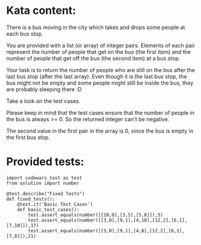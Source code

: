 # Kata content:
There is a bus moving in the city which takes and drops some people at each bus stop.

You are provided with a list (or array) of integer pairs. Elements of each pair represent the number of people that get on the bus (the first item) and the number of people that get off the bus (the second item) at a bus stop.

Your task is to return the number of people who are still on the bus after the last bus stop (after the last array). Even though it is the last bus stop, the bus might not be empty and some people might still be inside the bus, they are probably sleeping there :D

Take a look on the test cases.

Please keep in mind that the test cases ensure that the number of people in the bus is always >= 0. So the returned integer can't be negative.

The second value in the first pair in the array is 0, since the bus is empty in the first bus stop.

# Provided tests:
```Py
import codewars_test as test
from solution import number

@test.describe("Fixed Tests")
def fixed_tests():
    @test.it('Basic Test Cases')
    def basic_test_cases():
        test.assert_equals(number([[10,0],[3,5],[5,8]]),5)
        test.assert_equals(number([[3,0],[9,1],[4,10],[12,2],[6,1],[7,10]]),17)
        test.assert_equals(number([[3,0],[9,1],[4,8],[12,2],[6,1],[7,8]]),21)
```